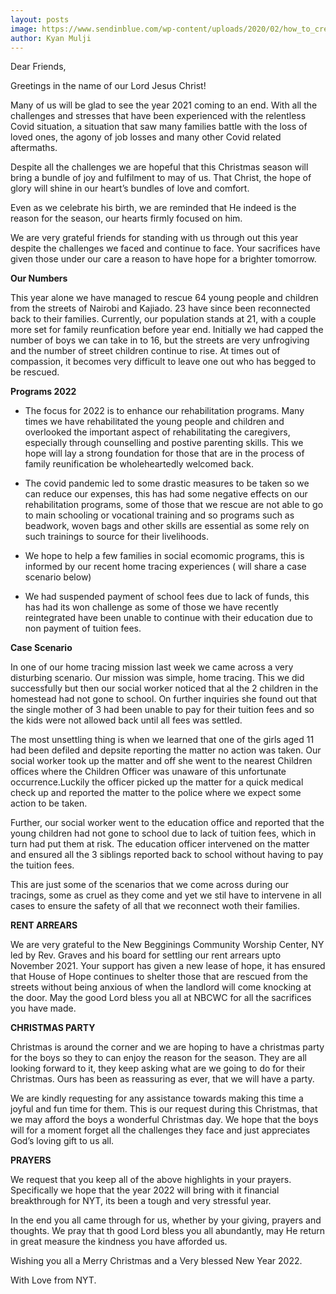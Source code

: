 ```yaml
---
layout: posts
image: https://www.sendinblue.com/wp-content/uploads/2020/02/how_to_create_a_newsletter_t.png
author: Kyan Mulji
---
```


Dear Friends,

Greetings in the name of our Lord Jesus Christ!

Many of us will be glad to see the year 2021 coming to an end. With all the
challenges and stresses that have been experienced with the relentless Covid
situation, a situation that saw many families battle with the loss of loved
ones, the agony of job losses and many other Covid related aftermaths.

Despite all the challenges we are hopeful that this Christmas season will bring
a bundle of joy and fulfilment to may of us. That Christ, the hope of glory will
shine in our heart’s bundles of love and comfort.

Even as we celebrate his birth, we are reminded that He indeed is the reason for
the season, our hearts firmly focused on him.

We are very grateful friends for standing with us through out this year despite
the challenges we faced and continue to face. Your sacrifices have given those
under our care a reason to have hope for a brighter tomorrow.

**Our Numbers**

This year alone we have managed to rescue 64 young people and children from the
streets of Nairobi and Kajiado. 23 have since been reconnected back to their
families. Currently, our population stands at 21, with a couple more set for
family reunfication before year end. Initially we had capped the number of boys
we can take in to 16, but the streets are very unfrogiving and the number of
street children continue to rise. At times out of compassion, it becomes very
difficult to leave one out who has begged to be rescued.

**Programs 2022**

-   The focus for 2022 is to enhance our rehabilitation programs. Many times we
    have rehabilitated the young people and children and overlooked the
    important aspect of rehabilitating the caregivers, especially through
    counselling and postive parenting skills. This we hope will lay a strong
    foundation for those that are in the process of family reunification be
    wholeheartedly welcomed back.

-   The covid pandemic led to some drastic measures to be taken so we can reduce
    our expenses, this has had some negative effects on our rehabilitation
    programs, some of those that we rescue are not able to go to main schooling
    or vocational training and so programs such as beadwork, woven bags and
    other skills are essential as some rely on such trainings to source for
    their livelihoods.

-   We hope to help a few families in social ecomomic programs, this is informed
    by our recent home tracing experiences ( will share a case scenario below)

-   We had suspended payment of school fees due to lack of funds, this has had
    its won challenge as some of those we have recently reintegrated have been
    unable to continue with their education due to non payment of tuition fees.

**Case Scenario**

In one of our home tracing mission last week we came across a very disturbing
scenario. Our mission was simple, home tracing. This we did successfully but
then our social worker noticed that al the 2 children in the homestead had not
gone to school. On further inquiries she found out that the single mother of 3
had been unable to pay for their tuition fees and so the kids were not allowed
back until all fees was settled.

The most unsettling thing is when we learned that one of the girls aged 11 had
been defiled and depsite reporting the matter no action was taken. Our social
worker took up the matter and off she went to the nearest Children offices where
the Children Officer was unaware of this unfortunate occurrence.Luckily the
officer picked up the matter for a quick medical check up and reported the
matter to the police where we expect some action to be taken.

Further, our social worker went to the education office and reported that the
young children had not gone to school due to lack of tuition fees, which in turn
had put them at risk. The education officer intervened on the matter and ensured
all the 3 siblings reported back to school without having to pay the tuition
fees.

This are just some of the scenarios that we come across during our tracings,
some as cruel as they come and yet we stil have to intervene in all cases to
ensure the safety of all that we reconnect woth their families.

**RENT ARREARS**

We are very grateful to the New Begginings Community Worship Center, NY led by
Rev. Graves and his board for settling our rent arrears upto November 2021. Your
support has given a new lease of hope, it has ensured that House of Hope
continues to shelter those that are rescued from the streets without being
anxious of when the landlord will come knocking at the door. May the good Lord
bless you all at NBCWC for all the sacrifices you have made.

**CHRISTMAS PARTY**

Christmas is around the corner and we are hoping to have a christmas party for
the boys so they to can enjoy the reason for the season. They are all looking
forward to it, they keep asking what are we going to do for their Christmas.
Ours has been as reassuring as ever, that we will have a party.

We are kindly requesting for any assistance towards making this time a joyful
and fun time for them. This is our request during this Christmas, that we may
afford the boys a wonderful Christmas day. We hope that the boys will for a
moment forget all the challenges they face and just appreciates God’s loving
gift to us all.

**PRAYERS**

We request that you keep all of the above highlights in your prayers.
Specifically we hope that the year 2022 will bring with it financial
breakthrough for NYT, its been a tough and very stressful year.

In the end you all came through for us, whether by your giving, prayers and
thoughts. We pray that th good Lord bless you all abundantly, may He return in
great measure the kindness you have afforded us.

Wishing you all a Merry Christmas and a Very blessed New Year 2022.

With Love from NYT.